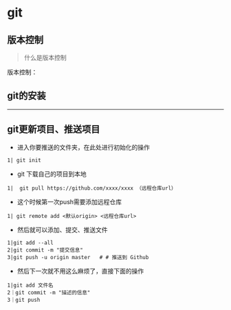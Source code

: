 # git

## 版本控制

> 什么是版本控制

版本控制：









## git的安装











---

## git更新项目、推送项目

+ 进入你要推送的文件夹，在此处进行初始化的操作

```shell
1| git init
```

+ git 下载自己的项目到本地

```shell
1|  git pull https://github.com/xxxx/xxxx （远程仓库url）
```

+ 这个时候第一次push需要添加远程仓库

```shell
1| git remote add <默认origin> <远程仓库url>    
```

+ 然后就可以添加、提交、推送文件

```shell
1|git add --all
2|git commit -m "提交信息" 
3|git push -u origin master   # # 推送到 Github
```

+ 然后下一次就不用这么麻烦了，直接下面的操作

```shell
1|git add 文件名
2｜git commit -m "描述的信息"
3｜git push
```



